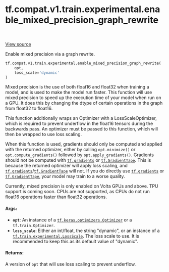 <div itemscope itemtype="http://developers.google.com/ReferenceObject">
<meta itemprop="name" content="tf.compat.v1.train.experimental.enable_mixed_precision_graph_rewrite" />
<meta itemprop="path" content="Stable" />
</div>

# tf.compat.v1.train.experimental.enable_mixed_precision_graph_rewrite

<!-- Insert buttons -->

<table class="tfo-notebook-buttons tfo-api" align="left">
</table>

<a target="_blank" href="/code/stable/tensorflow/python/training/experimental/mixed_precision.py">View source</a>



<!-- Start diff -->
Enable mixed precision via a graph rewrite.

``` python
tf.compat.v1.train.experimental.enable_mixed_precision_graph_rewrite(
    opt,
    loss_scale='dynamic'
)
```



<!-- Placeholder for "Used in" -->

Mixed precision is the use of both float16 and float32 when training a model,
and is used to make the model run faster. This function will use mixed
precision to speed up the execution time of your model when run on a GPU. It
does this by changing the dtype of certain operations in the graph from
float32 to float16.

This function additionally wraps an Optimizer with a LossScaleOptimizer, which
is required to prevent underflow in the float16 tensors during the backwards
pass. An optimizer must be passed to this function, which will then be wrapped
to use loss scaling.

When this function is used, gradients should only be computed and applied with
the returned optimizer, either by calling `opt.minimize()` or
`opt.compute_gradients()` followed by `opt.apply_gradients()`. Gradients
should not be computed with <a href="../../../../../tf/gradients.md"><code>tf.gradients</code></a> or <a href="../../../../../tf/GradientTape.md"><code>tf.GradientTape</code></a>. This is
because the returned optimizer will apply loss scaling, and
<a href="../../../../../tf/gradients.md"><code>tf.gradients</code></a>/<a href="../../../../../tf/GradientTape.md"><code>tf.GradientTape</code></a> will not. If you do directly use
<a href="../../../../../tf/gradients.md"><code>tf.gradients</code></a> or <a href="../../../../../tf/GradientTape.md"><code>tf.GradientTape</code></a>, your model may train to a worse quality.

Currently, mixed precision is only enabled on Volta GPUs and above. TPU
support is coming soon. CPUs are not supported, as CPUs do not run float16
operations faster than float32 operations.

#### Args:


* <b>`opt`</b>: An instance of a <a href="../../../../../tf/keras/optimizers/Optimizer.md"><code>tf.keras.optimizers.Optimizer</code></a> or a
  `tf.train.Optimizer`.
* <b>`loss_scale`</b>: Either an int/float, the string "dynamic", or an instance of a
  <a href="../../../../../tf/train/experimental/LossScale.md"><code>tf.train.experimental.LossScale</code></a>. The loss scale to use. It is
  recommended to keep this as its default value of "dynamic".


#### Returns:

A version of `opt` that will use loss scaling to prevent underflow.
